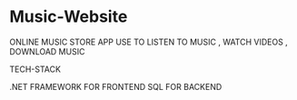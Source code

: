 # Music-Website

ONLINE MUSIC STORE APP
USE TO LISTEN TO MUSIC , WATCH VIDEOS , DOWNLOAD MUSIC

TECH-STACK

.NET FRAMEWORK FOR FRONTEND
SQL FOR BACKEND

